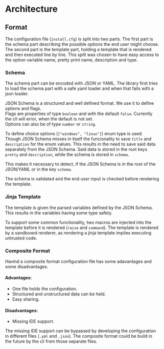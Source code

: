# Architecture

## Format

The configuration file (`install.cfg`) is split into two parts. The first part is the schema part describing the possible options the end user might choose.
The second part is the template part, holding a template that is rendered and then executed line by line.
This split was chosen to have easy access to the option variable name, pretty print name, description and type.


### Schema

The schema part can be encoded with JSON or YAML. The library first tries to load the schema part with a safe yaml loader and when that fails with a json loader.

JSON Schema is a structured and well defined format. We use it to define options and flags.  
Flags are properties of type `boolean` and with the default `false`. Currently the cli will error, when the default is not set.  
Options can also be of type `number` or `string`.  

To define choice options (`["windows", "linux"]`) enum type is used.  
Though JSON Schema misses in itself the funcionality to save `title` and `description` for the enum values. 
This results in the need to save said data separately from the JSON Schema.
Said data is stored in the root keys `pretty` and `description`, while the schema is stored in `schema`.

This makes it necessary to detect, if the JSON Schema is in the root of the JSON/YAML or in the key `schema`.

The schema is validated and the end user input is checked before rendering the template. 


### Jinja Template

The template is given the parsed variables defined by the JSON Schema. This results in the variables having some type safety.

To support some common functionality, two macros are injected into the template before it is rendered (`raise` and `command`).
The template is rendered by a sandboxed renderer, as rendering a jinja template implies executing untrusted code.


### Composite Format

Havind a composite format configuration file has some adavantages and some disadvantages.

#### Advantages:
* One file holds the configuration.
* Structured and unstructured data can be held.
* Easy sharing.

#### Disadvantages:
* Missing IDE support.

The missing IDE support can be bypassed by developing the configuration in different files (`.yml` and `.json`).
The composite format could be build in the future by the cli from those separate files.

